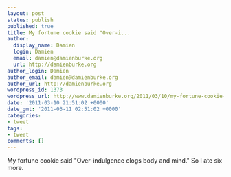 ```yaml
---
layout: post
status: publish
published: true
title: My fortune cookie said "Over-i...
author:
  display_name: Damien
  login: Damien
  email: damien@damienburke.org
  url: http://damienburke.org
author_login: Damien
author_email: damien@damienburke.org
author_url: http://damienburke.org
wordpress_id: 1373
wordpress_url: http://www.damienburke.org/2011/03/10/my-fortune-cookie-said-over-i-2/
date: '2011-03-10 21:51:02 +0000'
date_gmt: '2011-03-11 02:51:02 +0000'
categories:
- tweet
tags:
- tweet
comments: []
---
```

<p>My fortune cookie said "Over-indulgence clogs body and mind." So I ate six more.</p>
